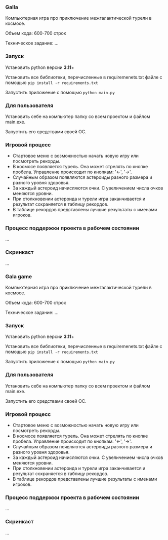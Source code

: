### Galla

Компьютерная игра про приключение межгалактической турели в космосе.

Объем кода: 600-700 строк

Техническое задание: ...

### Запуск

Установить python версии **3.11**+

Установить все библиотеки, перечисленные в requiremenets.txt файле с
помощью `pip install -r requirements.txt`

Запустить приложение с помощью `python main.py`

### Для пользователя

Установить себе на компьютер папку со всем проектом и файлом main.exe.

Запустить его средствами своей OC.

### Игровой процесс
   - Стартовое меню с возможностью начать новую игру или посмотреть рекорды.
   - В космосе появляется турель. Она может стрелять по кнопке пробела. Управление происходит по кнопкам: '<-', '->'.
   - Случайным образом появляются астероиды разного размера и разного уровня здоровья.
   - За каждый астероид начисляются очки. С увеличением числа очков меняются уровни.
   - При столкновении астероида и турели игра заканчивается и результат сохраняется в таблицу рекордов.
   - В таблице рекордов представлены лучшие результаты с именами игроков.

### Процесс поддержки проекта в рабочем состоянии
...

### Скринкаст
...
### Gala game 

Компьютерная игра про приключение межгалактической турели в космосе.

Объем кода: 600-700 строк

Техническое задание: ...

### Запуск

Установить python версии **3.11**+

Установить все библиотеки, перечисленные в requiremenets.txt файле с
помощью `pip install -r requirements.txt`

Запустить приложение с помощью `python main.py`

### Для пользователя

Установить себе на компьютер папку со всем проектом и файлом main.exe.

Запустить его средствами своей OC.

### Игровой процесс
   - Стартовое меню с возможностью начать новую игру или посмотреть рекорды.
   - В космосе появляется турель. Она может стрелять по кнопке пробела. Управление происходит по кнопкам: '<-', '->'.
   - Случайным образом появляются астероиды разного размера и разного уровня здоровья.
   - За каждый астероид начисляются очки. С увеличением числа очков меняются уровни.
   - При столкновении астероида и турели игра заканчивается и результат сохраняется в таблицу рекордов.
   - В таблице рекордов представлены лучшие результаты с именами игроков.

### Процесс поддержки проекта в рабочем состоянии
...

### Скринкаст
...
